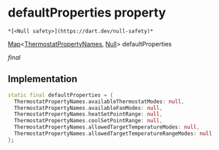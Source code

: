 


# defaultProperties property




    *[<Null safety>](https://dart.dev/null-safety)*


[Map](https://api.flutter.dev/flutter/dart-core/Map-class.html)&lt;[ThermostatPropertyNames](../../yonomi-sdk/ThermostatPropertyNames.md), [Null](https://api.flutter.dev/flutter/dart-core/Null-class.html)> defaultProperties
  
_final_






## Implementation

```dart
static final defaultProperties = {
  ThermostatPropertyNames.availableThermostatModes: null,
  ThermostatPropertyNames.availableFanModes: null,
  ThermostatPropertyNames.heatSetPointRange: null,
  ThermostatPropertyNames.coolSetPointRange: null,
  ThermostatPropertyNames.allowedTargetTemperatureModes: null,
  ThermostatPropertyNames.allowedTargetTemperatureRangeModes: null
};


```







